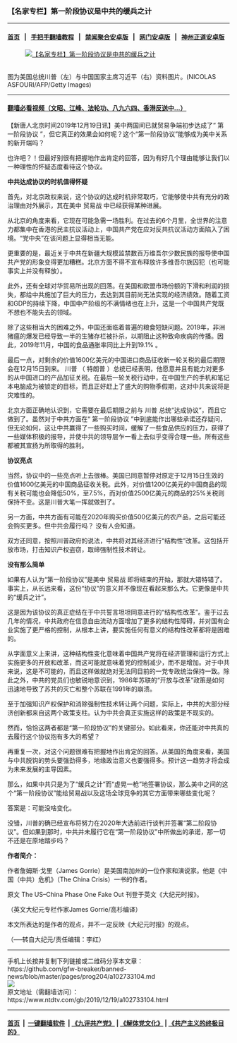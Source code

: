 ### 【名家专栏】第一阶段协议是中共的缓兵之计
------------------------

#### [首页](https://github.com/gfw-breaker/banned-news/blob/master/README.md) &nbsp;&nbsp;|&nbsp;&nbsp; [手把手翻墙教程](https://github.com/gfw-breaker/guides/wiki) &nbsp;&nbsp;|&nbsp;&nbsp; [禁闻聚合安卓版](https://github.com/gfw-breaker/bn-android) &nbsp;&nbsp;|&nbsp;&nbsp; [网门安卓版](https://github.com/oGate2/oGate) &nbsp;&nbsp;|&nbsp;&nbsp; [神州正道安卓版](https://github.com/SzzdOgate/update) 



<div><div class="featured_image">
 <a href="https://i.ntdtv.com/assets/uploads/2019/12/GettyImages-871942424-1-800x450.jpg" target="_blank">
  <figure>
   <img alt="【名家专栏】第一阶段协议是中共的缓兵之计" src="https://i.ntdtv.com/assets/uploads/2019/12/GettyImages-871942424-1-800x450.jpg"/>
  </figure><br/>
 </a>
 <span class="caption">
  图为美国总统川普（左）与中国国家主席习近平（右）资料图片。(NICOLAS ASFOURI/AFP/Getty Images)
 </span>
</div>
</div><hr/>

#### [翻墙必看视频（文昭、江峰、法轮功、八九六四、香港反送中...）](https://github.com/gfw-breaker/banned-news/blob/master/pages/link3.md)

<div><div class="post_content" itemprop="articleBody">
 <p>
  【新唐人北京时间2019年12月19日讯】美中两国间已就贸易争端初步达成了“
  <ok href="https://www.ntdtv.com/gb/第一阶段协议.htm">
   第一阶段协议
  </ok>
  ”，但它真正的效果会如何呢？这个“第一阶段协议”能够成为美中关系的新开端吗？
 </p>
 <p>
  也许吧？！但最好别很有把握地作出肯定的回答，因为有好几个理由能够让我们以一种理性的怀疑态度看待这个协议。
 </p>
 <p>
  <strong>
   中共达成协议的时机值得怀疑
  </strong>
 </p>
 <p>
  首先，对北京政权来说，这个协议的达成时机非常取巧，它能够使中共有充分的政治理由对外展示，其在美中
  <ok href="https://www.ntdtv.com/gb/贸易战.htm">
   贸易战
  </ok>
  中已经获得某种进展。
 </p>
 <p>
  从北京的角度来看，它现在可能急需一场胜利。在过去的6个月里，全世界的注意力都集中在香港的民主抗议活动上，中国共产党在应对反共抗议活动方面陷入了困境。“党中央”在该问题上显得相当无能。
 </p>
 <p>
  更重要的是，最近关于中共在新疆大规模监禁数百万维吾尔少数民族的报导使中国共产党的形象变得更加糟糕。北京方面不得不宣布释放许多维吾尔族囚犯（也可能事实上并没有释放）。
 </p>
 <p>
  此外，还有全球对华贸易所出现的回落。在美国和欧盟市场份额的下滑和利润的损失，都给中共施加了巨大的压力，去达到其目前尚无法实现的经济绩效。随着工资和GDP的持续下降，中国中产阶级的不满情绪也在上升，这是一个中国共产党既不想也不能失去的领域。
 </p>
 <p>
  除了这些相当大的困难之外，中国还面临着普遍的粮食短缺问题。2019年，非洲猪瘟的爆发已经导致一半的生猪存栏被扑杀，以期阻止这种致命疾病的传播。因此，2019年11月，中国的食品通胀率同比上升到19.1% 。
 </p>
 <p>
  最后一点，对剩余的价值1600亿美元的中国进口商品征收新一轮关税的最后期限会在12月15日到来。
  <ok href="https://www.ntdtv.com/gb/川普.htm">
   川普
  </ok>
  （
  <ok href="https://www.ntdtv.com/gb/特朗普.htm">
   特朗普
  </ok>
  ）总统已经表明，他愿意并且有能力对更多的从中国进口的产品加征关税。在最后一轮关税行动中，在中国生产的手机和笔记本电脑成为被锁定的目标，而且正好赶上了盛大的购物季假期，这对中共来说将是灾难性的。
 </p>
 <p>
  北京方面正确地认识到，它需要在最后期限之前与
  <ok href="https://www.ntdtv.com/gb/川普.htm">
   川普
  </ok>
  总统“达成协议”，而且它做到了。虽然对于中共方面在“
  <ok href="https://www.ntdtv.com/gb/第一阶段协议.htm">
   第一阶段协议
  </ok>
  ”中到底能作出哪些承诺还存疑问，但无论如何，这让中共赢得了一些购买时间，缓解了一些食品供应的压力，获得了一些媒体积极的报导，并使中共的领导层乍一看上去似乎变得合理一些。所有这些都被其宣扬为所取得的胜利。
 </p>
 <p>
  <strong>
   协议亮点
  </strong>
 </p>
 <p>
  当然，协议中的一些亮点听上去很棒。美国已同意暂停对原定于12月15日生效的价值1600亿美元的中国商品征收关税。此外，对价值1200亿美元的中国商品的现有关税可能也会降低50%，至7.5%，而对价值2500亿美元的商品的25%关税则保持不变。这是川普大笔一挥就做到了。
 </p>
 <p>
  另一方面，中共方面有可能在2020年购买价值500亿美元的农产品，之后可能还会购买更多。但中共会履行吗？ 没有人会知道。
 </p>
 <p>
  双方还同意，按照川普政府的说法，中共将对其经济进行“结构性”改革。这包括开放市场，打击知识产权盗窃，取缔强制性技术转让。
 </p>
 <p>
  <strong>
   没有那么简单
  </strong>
 </p>
 <p>
  如果有人认为“第一阶段协议”是美中
  <ok href="https://www.ntdtv.com/gb/贸易战.htm">
   贸易战
  </ok>
  即将结束的开始，那就大错特错了。事实上，从长远来看，这份“协议”的意义并不像现在看起来那么大。它更像是中共的“缓兵之计”。
 </p>
 <p>
  这是因为该协议的真正症结在于中共誓言坦坦同意进行的“结构性改革”。鉴于过去几年的情况，中共政府在信息自由流动方面增加了更多的结构性障碍，并对国有企业实施了更严格的控制，从根本上讲，要实施任何有意义的结构性改革都将是困难的。
 </p>
 <p>
  从字面意义上来讲，这种结构性变化意味着中国共产党将在经济管理和运行方式上实施更多的开放和改革，而这可能就意味着党的控制减少，而不是增加。对于中共来说，这是不可能的，而且这样做就绝对无法同目前的一党专政统治保持一致。除此之外，中共的党员们也敏锐地意识到，1986年苏联的“开放与改革”政策是如何迅速地导致了苏共的灭亡和整个苏联在1991年的崩溃。
 </p>
 <p>
  至于加强知识产权保护和消除强制性技术转让两个问题，实际上，中共的大部分经济创新都来自这两个政策支柱。认为中共会真正实施这样的政策是不现实的。
 </p>
 <p>
  然而，恰恰这两者都是“第一阶段协议”的关键部分。如此看来，你还能对中共真的去履行这个协议抱有多大的希望？
 </p>
 <p>
  再重复一次，对这个问题很难有把握地作出肯定的回答。从美国的角度来看，美国与中共脱钩的势头要强劲得多，地缘政治意义也要强得多。预计这一趋势才将会成为未来发展的主导因素。
 </p>
 <p>
  那么，如果中共只是为了“缓兵之计”而“虚晃一枪”地签署协议，那么美中之间的这个“第一阶段协议”能给贸易战以及这场全球竞争的其它方面带来哪些变化呢？
 </p>
 <p>
  答案是：可能没啥变化。
 </p>
 <p>
  没错，川普的确已经宣布将努力在2020年大选前进行谈判并签署“第二阶段协议”。但如果到那时，中共并未履行它在“第一阶段协议”中所做出的承诺，那一切不还是在原地踏步吗？
 </p>
 <p>
  <strong>
   作者简介：
  </strong>
 </p>
 <p>
  作者詹姆斯‧戈里（James Gorrie）是美国南加州的一位作家和演说家。他是《中国（中共）危机》（The China Crisis）一书的作者。
 </p>
 <p>
  原文
  <ok href="https://www.theepochtimes.com/the-us-china-phase-one-fake-out_3178016.html" rel="noopener noreferrer" target="_blank">
   The US–China Phase One Fake Out
  </ok>
  刊登于英文《大纪元时报》。
 </p>
 <p>
  （英文大纪元专栏作家James Gorrie/高杉编译）
 </p>
 <p>
  本文所表达的是作者的观点，并不一定反映《大纪元时报》的观点。
 </p>
 <p>
  （──转自大纪元/责任编辑：李红）
 </p>
 <div class="single_ad">
 </div>
</div>
</div>
<hr/>
手机上长按并复制下列链接或二维码分享本文章：<br/>
https://github.com/gfw-breaker/banned-news/blob/master/pages/prog204/a102733104.md <br/>
<a href='https://github.com/gfw-breaker/banned-news/blob/master/pages/prog204/a102733104.md'><img src='https://github.com/gfw-breaker/banned-news/blob/master/pages/prog204/a102733104.md.png'/></a> <br/>
原文地址（需翻墙访问）：https://www.ntdtv.com/gb/2019/12/19/a102733104.html


------------------------
#### [首页](https://github.com/gfw-breaker/banned-news/blob/master/README.md) &nbsp;|&nbsp; [一键翻墙软件](https://github.com/gfw-breaker/nogfw/blob/master/README.md) &nbsp;| [《九评共产党》](https://github.com/gfw-breaker/9ping.md/blob/master/README.md#九评之一评共产党是什么) | [《解体党文化》](https://github.com/gfw-breaker/jtdwh.md/blob/master/README.md) | [《共产主义的终极目的》](https://github.com/gfw-breaker/gczydzjmd.md/blob/master/README.md)


<img src='http://gfw-breaker.win/banned-news/pages/prog204/a102733104.md' width='0px' height='0px'/>